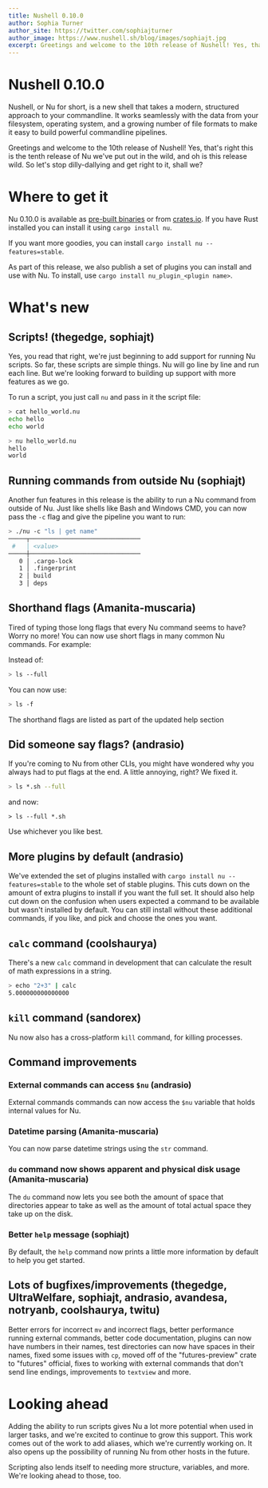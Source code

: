 ```yaml
---
title: Nushell 0.10.0
author: Sophia Turner
author_site: https://twitter.com/sophiajturner
author_image: https://www.nushell.sh/blog/images/sophiajt.jpg
excerpt: Greetings and welcome to the 10th release of Nushell! Yes, that's right this is the tenth release of Nu we've put out in the wild, and oh is this release wild. So let's stop dilly-dallying and get right to it, shall we?
---
```


# Nushell 0.10.0

Nushell, or Nu for short, is a new shell that takes a modern, structured approach to your commandline. It works seamlessly with the data from your filesystem, operating system, and a growing number of file formats to make it easy to build powerful commandline pipelines.

Greetings and welcome to the 10th release of Nushell! Yes, that's right this is the tenth release of Nu we've put out in the wild, and oh is this release wild. So let's stop dilly-dallying and get right to it, shall we?

# Where to get it

Nu 0.10.0 is available as [pre-built binaries](https://github.com/nushell/nushell/releases/tag/0.10.0) or from [crates.io](https://crates.io/crates/nu). If you have Rust installed you can install it using `cargo install nu`.

If you want more goodies, you can install `cargo install nu --features=stable`.

As part of this release, we also publish a set of plugins you can install and use with Nu. To install, use `cargo install nu_plugin_<plugin name>`.

# What's new

## Scripts! (thegedge, sophiajt)

Yes, you read that right, we're just beginning to add support for running Nu scripts. So far, these scripts are simple things. Nu will go line by line and run each line. But we're looking forward to building up support with more features as we go.

To run a script, you just call `nu` and pass in it the script file:

```sh
> cat hello_world.nu
echo hello
echo world

> nu hello_world.nu
hello
world
```

## Running commands from outside Nu (sophiajt)

Another fun features in this release is the ability to run a Nu command from outside of Nu. Just like shells like Bash and Windows CMD, you can now pass the `-c` flag and give the pipeline you want to run:

```sh
> ./nu -c "ls | get name"
─────┬───────────────────────────────
 #   │ <value>
─────┼───────────────────────────────
   0 │ .cargo-lock
   1 │ .fingerprint
   2 │ build
   3 │ deps
```

## Shorthand flags (Amanita-muscaria)

Tired of typing those long flags that every Nu command seems to have? Worry no more! You can now use short flags in many common Nu commands. For example:

Instead of:

```sh
> ls --full
```

You can now use:

```sh
> ls -f
```

The shorthand flags are listed as part of the updated help section

## Did someone say flags? (andrasio)

If you're coming to Nu from other CLIs, you might have wondered why you always had to put flags at the end. A little annoying, right? We fixed it.

```sh
> ls *.sh --full
```

and now:

```
> ls --full *.sh
```

Use whichever you like best.

## More plugins by default (andrasio)

We've extended the set of plugins installed with `cargo install nu --features=stable` to the whole set of stable plugins. This cuts down on the amount of extra plugins to install if you want the full set. It should also help cut down on the confusion when users expected a command to be available but wasn't installed by default. You can still install without these additional commands, if you like, and pick and choose the ones you want.

## `calc` command (coolshaurya)

There's a new `calc` command in development that can calculate the result of math expressions in a string.

```sh
> echo "2+3" | calc
5.000000000000000
```

## `kill` command (sandorex)

Nu now also has a cross-platform `kill` command, for killing processes.

## Command improvements

### External commands can access `$nu` (andrasio)

External commands commands can now access the `$nu` variable that holds internal values for Nu.

### Datetime parsing (Amanita-muscaria)

You can now parse datetime strings using the `str` command.

### `du` command now shows apparent and physical disk usage (Amanita-muscaria)

The `du` command now lets you see both the amount of space that directories appear to take as well as the amount of total actual space they take up on the disk.

### Better `help` message (sophiajt)

By default, the `help` command now prints a little more information by default to help you get started.

## Lots of bugfixes/improvements (thegedge, UltraWelfare, sophiajt, andrasio, avandesa, notryanb, coolshaurya, twitu)

Better errors for incorrect `mv` and incorrect flags, better performance running external commands, better code documentation, plugins can now have numbers in their names, test directories can now have spaces in their names, fixed some issues with `cp`, moved off of the "futures-preview" crate to "futures" official, fixes to working with external commands that don't send line endings, improvements to `textview` and more.

# Looking ahead

Adding the ability to run scripts gives Nu a lot more potential when used in larger tasks, and we're excited to continue to grow this support. This work comes out of the work to add aliases, which we're currently working on. It also opens up the possibility of running Nu from other hosts in the future.

Scripting also lends itself to needing more structure, variables, and more. We're looking ahead to those, too.
